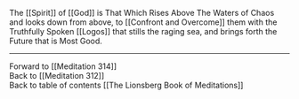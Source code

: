 The [[Spirit]] of [[God]] is That Which Rises Above The Waters of Chaos and looks down from above, to [[Confront and Overcome]] them with the Truthfully Spoken [[Logos]] that stills the raging sea, and brings forth the Future that is Most Good. 

___

Forward to [[Meditation 314]]  
Back to [[Meditation 312]]  
Back to table of contents [[The Lionsberg Book of Meditations]]  